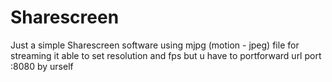 # Sharescreen
Just a simple Sharescreen software using mjpg (motion - jpeg) file for streaming it able to set resolution and fps but u have to portforward url port :8080 by urself
